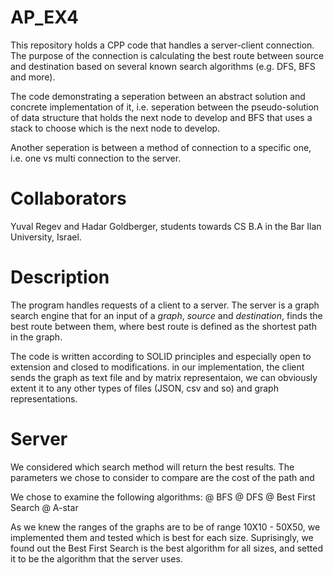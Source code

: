 # AP_EX4
This repository holds a CPP code that handles a server-client connection.
The purpose of the connection is calculating the best route between source and destination
based on several known search algorithms (e.g. DFS, BFS and more).

The code demonstrating a seperation between an abstract solution and concrete implementation of it, i.e. 
seperation between the pseudo-solution of data structure that holds the next node to develop
and BFS that uses a stack to choose which is the next node to develop.

Another seperation is between a method of connection to a specific one, i.e. one vs multi connection to the server.

# Collaborators
Yuval Regev and Hadar Goldberger, students towards CS B.A in the Bar Ilan University, Israel.

# Description
The program handles requests of a client to a server.
The server is a graph search engine that for an input of a *graph*, *source* and *destination*,
finds the best route between them, where best route is defined as the shortest path in the graph.

The code is written according to SOLID principles and especially open to extension and closed to modifications.
in our implementation, the client sends the graph as text file and by matrix representaion, we can obviously
extent it to any other types of files (JSON, csv and so) and graph representations.

# Server
We considered which search method will return the best results.
The parameters we chose to consider to compare are the cost of the path and 

We chose to examine the following algorithms:
@ BFS
@ DFS
@ Best First Search
@ A-star

As we knew the ranges of the graphs are to be of range 10X10 - 50X50, we implemented them
and tested which is best for each size.
Suprisingly, we found out the Best First Search is the best algorithm for all sizes,
and setted it to be the algorithm that the server uses.
